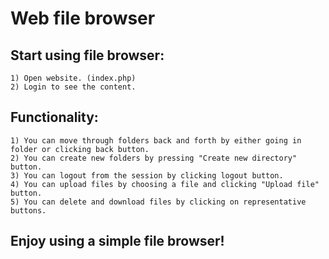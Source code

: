 # Web file browser
## Start using file browser: 
    1) Open website. (index.php)
    2) Login to see the content.
## Functionality:
    1) You can move through folders back and forth by either going in folder or clicking back button.
    2) You can create new folders by pressing "Create new directory" button.
    3) You can logout from the session by clicking logout button.
    4) You can upload files by choosing a file and clicking "Upload file" button.
    5) You can delete and download files by clicking on representative buttons.
## Enjoy using a simple file browser!